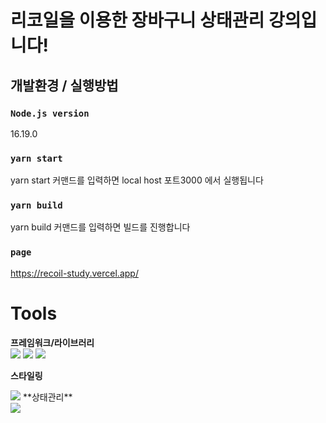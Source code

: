 # 리코일을 이용한 장바구니 상태관리 강의입니다!

## 개발환경 / 실행방법

### `Node.js version`

16.19.0

### `yarn start`

yarn start 커맨드를 입력하면 local host 포트3000 에서 실행됩니다

### `yarn build`

yarn build 커맨드를 입력하면 빌드를 진행합니다

### `page`
https://recoil-study.vercel.app/

# Tools

**프레임워크/라이브러리**<br>
<img src="https://img.shields.io/badge/React-61DAFB?style=flat-square&logo=React&logoColor=white"/> <img src="https://img.shields.io/badge/React_router-CA4245?style=flat-square&logo=react-router&logoColor=white"/> 
<img  src="https://img.shields.io/badge/react_Quill-CA4243?style=flat-square&logo=react-router&logoColor=white"/> 
<br>

**스타일링**<br>

<img src="https://img.shields.io/badge/styled_components-CA4233??style=flat-square&logo=React&logoColor=white"/>
**상태관리**<br>
<img src="https://img.shields.io/badge/Recoil-5466FB?style=flat-square&logo=react&logoColor=white"/> <br>
